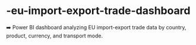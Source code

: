# -eu-import-export-trade-dashboard
➡️ Power BI dashboard analyzing EU import-export trade data by country, product, currency, and transport mode.
